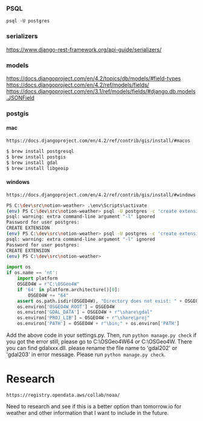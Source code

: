 ### PSQL

```
psql -U postgres
```


### serializers

https://www.django-rest-framework.org/api-guide/serializers/

### models

https://docs.djangoproject.com/en/4.2/topics/db/models/#field-types
https://docs.djangoproject.com/en/4.2/ref/models/fields/
https://docs.djangoproject.com/en/3.1/ref/models/fields/#django.db.models.JSONField

### postgis

#### mac

```
https://docs.djangoproject.com/en/4.2/ref/contrib/gis/install/#macos
```

```sh
$ brew install postgresql
$ brew install postgis
$ brew install gdal
$ brew install libgeoip
```

#### windows
```
https://docs.djangoproject.com/en/4.2/ref/contrib/gis/install/#windows
```

```sh
PS C:\dev\src\notion-weather> .\env\Scripts\activate
(env) PS C:\dev\src\notion-weather> psql -U postgres -c 'create extension postgis' notion-weather -l
psql: warning: extra command-line argument "-l" ignored
Password for user postgres:
CREATE EXTENSION
(env) PS C:\dev\src\notion-weather> psql -U postgres -c 'create extension postgis_topology' notion-weather -l
psql: warning: extra command-line argument "-l" ignored
Password for user postgres:
CREATE EXTENSION
(env) PS C:\dev\src\notion-weather>
```

```py
import os
if os.name == 'nt':
    import platform
    OSGEO4W = r"C:\OSGeo4W"
    if '64' in platform.architecture()[0]:
        OSGEO4W += "64"
    assert os.path.isdir(OSGEO4W), "Directory does not exist: " + OSGEO4W
    os.environ['OSGEO4W_ROOT'] = OSGEO4W
    os.environ['GDAL_DATA'] = OSGEO4W + r"\share\gdal"
    os.environ['PROJ_LIB'] = OSGEO4W + r"\share\proj"
    os.environ['PATH'] = OSGEO4W + r"\bin;" + os.environ['PATH']
```


Add the above code in your settings.py. Then, run `python manage.py check` if you got the error still, please go to C:\OSGeo4W64 or C:\OSGeo4W. There you can find gdalxxx.dll. please rename the file name to 'gdal202' or 'gdal203' in error message. Please run `python manage.py check`.

# Research

```text
https://registry.opendata.aws/collab/noaa/
```

Need to research and see if this is a better option than tomorrow.io for weather and other information that I want to include in the future.